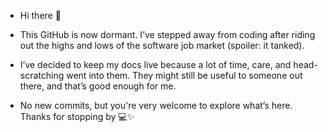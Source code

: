 - Hi there 👋
- This GitHub is now dormant. I’ve stepped away from coding after riding out the highs and lows of the software job market (spoiler: it tanked).
- I’ve decided to keep my docs live because a lot of time, care, and head-scratching went into them. They might still be useful to someone out there, and that’s good enough for me.

- No new commits, but you're very welcome to explore what’s here. Thanks for stopping by 💻✨



<!---
amylour/amylour is a ✨ special ✨ repository because its `README.md` (this file) appears on your GitHub profile.
You can click the Preview link to take a look at your changes.
--->
